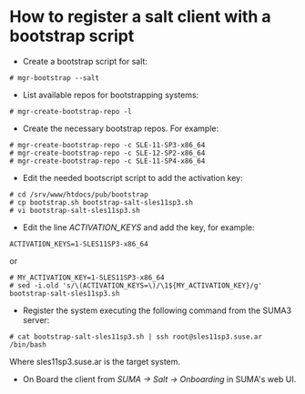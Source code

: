 # How to register a salt client with a bootstrap script

- Create a bootstrap script for salt:

`# mgr-bootstrap --salt`

- List available repos for bootstrapping systems:

`# mgr-create-bootstrap-repo -l`

- Create the necessary bootstrap repos. For example:

```
# mgr-create-bootstrap-repo -c SLE-11-SP3-x86_64
# mgr-create-bootstrap-repo -c SLE-12-SP2-x86_64
# mgr-create-bootstrap-repo -c SLE-11-SP4-x86_64
```

- Edit the needed bootscript script to add the activation key:

```
# cd /srv/www/htdocs/pub/bootstrap
# cp bootstrap.sh bootstrap-salt-sles11sp3.sh
# vi bootstrap-salt-sles11sp3.sh
```

- Edit the line _ACTIVATION_KEYS_ and add the key, for example:

`ACTIVATION_KEYS=1-SLES11SP3-x86_64` 

or

```
# MY_ACTIVATION_KEY=1-SLES11SP3-x86_64
# sed -i.old 's/\(ACTIVATION_KEYS=\)/\1${MY_ACTIVATION_KEY}/g' bootstrap-salt-sles11sp3.sh
```

- Register the system executing the following command from the SUMA3 server:

`# cat bootstrap-salt-sles11sp3.sh | ssh root@sles11sp3.suse.ar /bin/bash`

Where sles11sp3.suse.ar is the target system.

- On Board the client from _SUMA -> Salt -> Onboarding_ in SUMA's web UI.
